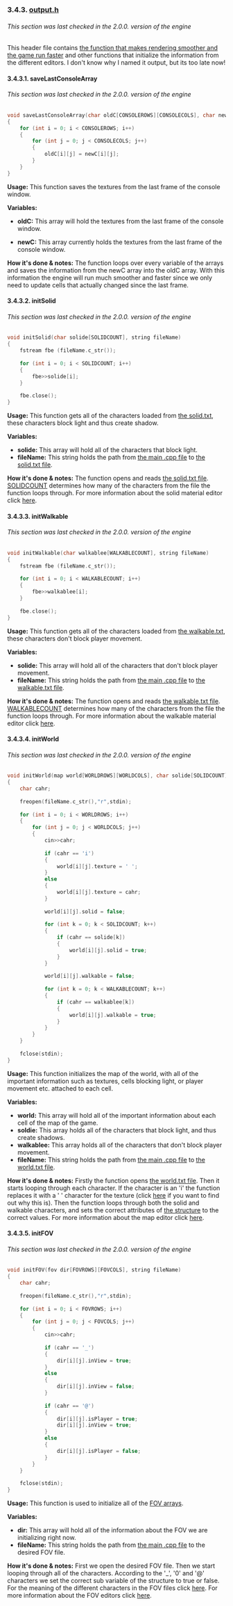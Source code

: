 ### 3.4.3. [output.h](../../headers/output/output.h)
###### This section was last checked in the 2.0.0. version of the engine
This header file contains [the function that makes rendering smoother and the game run faster](#3431-savelastconsolearray) and other functions that initialize the information from the different editors. I don't know why I named it output, but its too late now!

#### 3.4.3.1. saveLastConsoleArray

###### This section was last checked in the 2.0.0. version of the engine

```cpp
void saveLastConsoleArray(char oldC[CONSOLEROWS][CONSOLECOLS], char newC[CONSOLEROWS][CONSOLECOLS])
{
	for (int i = 0; i < CONSOLEROWS; i++)
	{
		for (int j = 0; j < CONSOLECOLS; j++)
		{
			oldC[i][j] = newC[i][j];
		}
	}
}
```

**Usage:** This function saves the textures from the last frame of the console window.

**Variables:** 

* **oldC:** This array will hold the textures from the last frame of the console window.

* **newC:** This array currently holds the textures from the last frame of the console window.

**How it's done & notes:** The function loops over every variable of the arrays and saves the information from the newC array into the oldC array. With this information the engine will run much smoother and faster since we only need to update cells that actually changed since the last frame.

#### 3.4.3.2. initSolid
###### This section was last checked in the 2.0.0. version of the engine
```cpp
void initSolid(char solide[SOLIDCOUNT], string fileName)
{
	fstream fbe (fileName.c_str());
	
	for (int i = 0; i < SOLIDCOUNT; i++)
	{
		fbe>>solide[i];
	}
	
	fbe.close();
}
```
**Usage:** This function gets all of the characters loaded from [the solid.txt](../../materials/solid.txt), these characters block light and thus create shadow.

**Variables:**
* **solide:** This array will hold all of the characters that block light.
* **fileName:** This string holds the path from [the main .cpp file](../../ShadowFunctionsEngine.cpp) to [the solid.txt file](../../materials/solid.txt).

**How it's done & notes:** The function opens and reads [the solid.txt file](../../materials/solid.txt). [SOLIDCOUNT](3._Description_of_EVERYTHING_and_3.1._Defines.md/#314-solidcount-and-walkablecount) determines how many of the characters from the file the function loops through. For more information about the solid material editor click [here](2.2._How_to_use_the_editors,_and_other_further_details.md/#222-how-to-use-the-material-editors).

#### 3.4.3.3. initWalkable
###### This section was last checked in the 2.0.0. version of the engine
```cpp
void initWalkable(char walkablee[WALKABLECOUNT], string fileName)
{
	fstream fbe (fileName.c_str());
	
	for (int i = 0; i < WALKABLECOUNT; i++)
	{
		fbe>>walkablee[i];
	}
	
	fbe.close();
}
```
**Usage:** This function gets all of the characters loaded from [the walkable.txt](../../materials/walkable.txt), these characters don't block player movement.

**Variables:**
* **solide:** This array will hold all of the characters that don't block player movement.
* **fileName:** This string holds the path from [the main .cpp file](../../ShadowFunctionsEngine.cpp) to [the walkable.txt file](../../materials/walkable.txt).

**How it's done & notes:** The function opens and reads [the walkable.txt file](../../materials/walkable.txt). [WALKABLECOUNT](3._Description_of_EVERYTHING_and_3.1._Defines.md/#314-solidcount-and-walkablecount) determines how many of the characters from the file the function loops through. For more information about the walkable material editor click [here](2.2._How_to_use_the_editors,_and_other_further_details.md/#222-how-to-use-the-material-editors).

#### 3.4.3.4. initWorld
###### This section was last checked in the 2.0.0. version of the engine
```cpp
void initWorld(map world[WORLDROWS][WORLDCOLS], char solide[SOLIDCOUNT], char walkablee[WALKABLECOUNT], string fileName)
{
	char cahr;
	
	freopen(fileName.c_str(),"r",stdin);
	
	for (int i = 0; i < WORLDROWS; i++)
	{
		for (int j = 0; j < WORLDCOLS; j++)
		{
			cin>>cahr;
			
			if (cahr == 'i')
			{
				world[i][j].texture = ' ';
			}
			else
			{
				world[i][j].texture = cahr;
			}
			
			world[i][j].solid = false;
			
			for (int k = 0; k < SOLIDCOUNT; k++)
			{
				if (cahr == solide[k])
				{
					world[i][j].solid = true;
				}
			}
			
			world[i][j].walkable = false;
			
			for (int k = 0; k < WALKABLECOUNT; k++)
			{
				if (cahr == walkablee[k])
				{
					world[i][j].walkable = true;
				}
			}
		}
	}
	
	fclose(stdin);
}
```
**Usage:** This function initializes the map of the world, with all of the important information such as textures, cells blocking light, or player movement etc. attached to each cell.

**Variables:**
* **world:** This array will hold all of the important information about each cell of the map of the game.
* **soldie:** This array holds all of the characters that block light, and thus create shadows.
* **walkablee:** This array holds all of the characters that don't block player movement.
* **fileName:** This string holds the path from [the main .cpp file](../../ShadowFunctionsEngine.cpp) to [the world.txt file](../../maps/world.txt).

**How it's done & notes:** Firstly the function opens [the world.txt file](../../maps/world.txt). Then it starts looping through each character. If the character is an 'i' the function replaces it with a ' ' character for the texture (click [here](2.2._How_to_use_the_editors,_and_other_further_details.md/#2231-how-to-use-the-map-editor) if you want to find out why this is). Then the function loops through both the solid and walkable characters, and sets the correct attributes of [the structure](3.2._Structures.md/#322-map) to the correct values. For more information about the map editor click [here](2.2._How_to_use_the_editors,_and_other_further_details.md/#223-the-map-editor).

#### 3.4.3.5. initFOV
###### This section was last checked in the 2.0.0. version of the engine
```cpp
void initFOV(fov dir[FOVROWS][FOVCOLS], string fileName)
{
	char cahr;
	
	freopen(fileName.c_str(),"r",stdin);
	
	for (int i = 0; i < FOVROWS; i++)
	{
		for (int j = 0; j < FOVCOLS; j++)
		{
			cin>>cahr;
			
			if (cahr == '_')
			{
				dir[i][j].inView = true;
			}
			else
			{
				dir[i][j].inView = false;
			}
			
			if (cahr == '@')
			{
				dir[i][j].isPlayer = true;
				dir[i][j].inView = true;
			}
			else
			{
				dir[i][j].isPlayer = false;
			}
		}
	}
	
	fclose(stdin);
}
```
**Usage:** This function is used to initialize all of the [FOV arrays](3.3._Variables_in_the_main_.cpp_file.md/#3316-fov-arrays).

**Variables:**
* **dir:** This array will hold all of the information about the FOV we are initializing right now. 
* **fileName:** This string holds the path from [the main .cpp file](../../ShadowFunctionsEngine.cpp) to the desired FOV file.

**How it's done & notes:** First we open the desired FOV file. Then we start looping through all of the characters. According to the '\_', '0' and '@' characters we set the correct sub variable of the structure to true or false. For the meaning of the different characters in the FOV files click [here](2.2._How_to_use_the_editors,_and_other_further_details.md/#2211-how-to-use-the-fov-editors). For more information about the FOV editors click [here](2.2._How_to_use_the_editors,_and_other_further_details.md/#221-the-fov-editors).